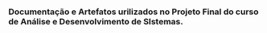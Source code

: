### Documentação e Artefatos urilizados no Projeto Final do curso de Análise e Desenvolvimento de SIstemas.

